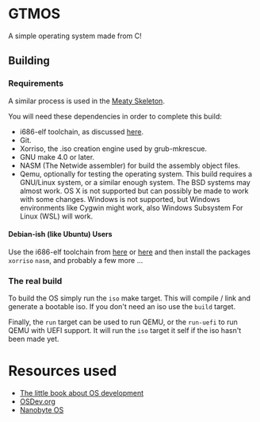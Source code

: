 # GTMOS

A simple operating system made from C!

## Building

### Requirements
A similar process is used in the [Meaty Skeleton](https://wiki.osdev.org/Meaty_Skeleton).

You will need these dependencies in order to complete this build:

* i686-elf toolchain, as discussed [here](https://wiki.osdev.org/Meaty_Skeleton#Cross-Compiling_the_Operating_System).
* Git.
* Xorriso, the .iso creation engine used by grub-mkrescue.
* GNU make 4.0 or later.
* NASM (The Netwide assembler) for build the assembly object files.
* Qemu, optionally for testing the operating system.
This build requires a GNU/Linux system, or a similar enough system. The BSD systems may almost work. OS X is not supported but can possibly be made to work with some changes. Windows is not supported, but Windows environments like Cygwin might work, also Windows Subsystem For Linux (WSL) will work.

#### Debian-ish (like Ubuntu) Users
Use the i686-elf toolchain from [here](https://github.com/lordmilko/i686-elf-tools) or [here](https://wiki.osdev.org/Meaty_Skeleton#Building_a_Cross-Compiler) and then install the packages `xorriso` `nasm`, and probably a few more ...

### The real build
To build the OS simply run the `iso` make target. This will compile / link and generate a bootable iso. If you don't need an iso use the `build` target.

Finally, the `run` target can be used to run QEMU, or the `run-uefi` to run QEMU with UEFI support. It will run the `iso` target it self if the iso hasn't been made yet.

# Resources used
* [The little book about OS development](http://littleosbook.github.io/)
* [OSDev.org](https://wiki.osdev.org/)
* [Nanobyte OS](https://github.com/nanobyte-dev/nanobyte_os)